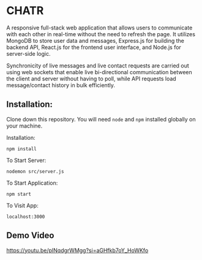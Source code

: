 # CHATR
A responsive full-stack web application that allows users to communicate with each other in real-time without the need to refresh the page. It utilizes MongoDB to store user data and messages, Express.js for building the backend API, React.js for the frontend user interface, and Node.js for server-side logic.

Synchronicity of live messages and live contact requests are carried out using web sockets that enable live bi-directional communication between the client and server without having to poll,  while API requests load message/contact history in bulk efficiently.

## Installation:  

Clone down this repository. You will need `node` and `npm` installed globally on your machine.  

Installation:

`npm install`  

To Start Server:

`nodemon src/server.js`

To Start Application:

`npm start`  

To Visit App:

`localhost:3000`

## Demo Video

https://youtu.be/pINqdgrWMgg?si=aGHfkb7oY_HoWKfo



